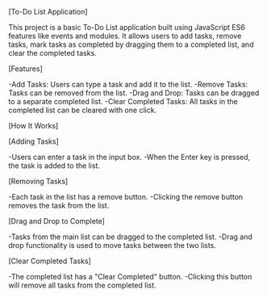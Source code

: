 [To-Do List Application]

This project is a basic To-Do List application built using JavaScript ES6 features like events and modules. It allows users to add tasks, remove tasks, mark tasks as completed by dragging them to a completed list, and clear the completed tasks.

[Features]

-Add Tasks: Users can type a task and add it to the list.
-Remove Tasks: Tasks can be removed from the list.
-Drag and Drop: Tasks can be dragged to a separate completed list.
-Clear Completed Tasks: All tasks in the completed list can be cleared with one click.

[How It Works]

[Adding Tasks]

-Users can enter a task in the input box.
-When the Enter key is pressed, the task is added to the list.

[Removing Tasks]

-Each task in the list has a remove button.
-Clicking the remove button removes the task from the list.

[Drag and Drop to Complete]

-Tasks from the main list can be dragged to the completed list.
-Drag and drop functionality is used to move tasks between the two lists.

[Clear Completed Tasks]

-The completed list has a "Clear Completed" button.
-Clicking this button will remove all tasks from the completed list.
